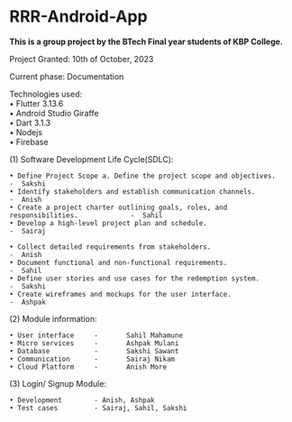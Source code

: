# RRR-Android-App
**This is a group project by the BTech Final year students of KBP College.**

Project Granted: 10th of October, 2023

Current phase: Documentation

Technologies used:  
  • Flutter 3.13.6                             
  • Android Studio Giraffe                  
  • Dart 3.1.3                                 
  • Nodejs                                       
  • Firebase                  

(1) Software Development Life Cycle(SDLC):

    • Define Project Scope a. Define the project scope and objectives.                   -  Sakshi
    • Identify stakeholders and establish communication channels.                        -  Anish
    • Create a project charter outlining goals, roles, and responsibilities.             -  Sahil
    • Develop a high-level project plan and schedule.                                    -  Sairaj
    
    • Collect detailed requirements from stakeholders.                                   -  Anish
    • Document functional and non-functional requirements.                               -  Sahil
    • Define user stories and use cases for the redemption system.                       -  Sakshi
    • Create wireframes and mockups for the user interface.                              -  Ashpak

(2) Module information:

    • User interface     -       Sahil Mahamune
    • Micro services     -       Ashpak Mulani
    • Database           -       Sakshi Sawant
    • Communication      -       Sairaj Nikam
    • Cloud Platform     -       Anish More

(3) Login/ Signup Module:

    • Development        - Anish, Ashpak
    • Test cases         - Sairaj, Sahil, Sakshi

